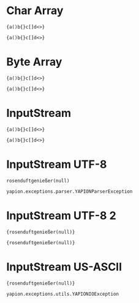 # Char Array
```I chars
{a()b{}c[]d<>}
```

```O
{a()b{}c[]d<>}
```

# Byte Array
```I
{a()b{}c[]d<>}
```

```O
{a()b{}c[]d<>}
```

# InputStream
```I stream
{a()b{}c[]d<>}
```

```O
{a()b{}c[]d<>}
```

# InputStream UTF-8
```I stream type:utf8
rosenduftgenießer(null)
```

```E
yapion.exceptions.parser.YAPIONParserException
```

# InputStream UTF-8 2
```I stream type:utf8
{rosenduftgenießer(null)}
```

```O
{rosenduftgenießer(null)}
```

# InputStream US-ASCII
```I stream type:ascii
{rosenduftgenießer(null)}
```

```E
yapion.exceptions.utils.YAPIONIOException
```